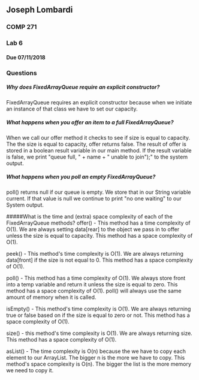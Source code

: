 ## Joseph Lombardi
### COMP 271
### Lab 6
#### Due 07/11/2018


### Questions

##### Why does FixedArrayQueue require an explicit constructor?
  FixedArrayQueue requires an explicit constructor because when we initiate an instance of that class we have to set our capacity.  


##### What happens when you offer an item to a full FixedArrayQueue?
  When we call our offer method it checks to see if size is equal to capacity.  The the size is equal to capacity, offer returns false.  The result of offer is stored in a boolean result variable in our main method.  If the result variable is false, we print "queue full, " + name + " unable to join");" to the system output.


##### What happens when you poll an empty FixedArrayQueue?

  poll() returns null if our queue is empty.  We store that in our String variable current.  If that value is null we continue to print "no one waiting" to our System output.

#####What is the time and (extra) space complexity of each of the FixedArrayQueue methods?
  offer() - This method has a time complexity of O(1).    We are always setting data[rear] to the object we pass in to offer unless the size is equal to capacity.  This method has a space complexity of O(1).

  peek() - This method's time complexity is O(1).  We are always returning data[front] if the size is not equal to 0.  This method has a space complexity of O(1).

  poll() - This method has a time complexity of O(1).  We always store front into a temp variable and return it unless the size is equal to zero.  This method has a space complexity of O(1).  poll() will always use the same amount of memory when it is called.

  isEmpty() - This method's time complexity is O(1).  We are always returning true or false based on if the size is equal to zero or not.  This method has a space complexity of O(1).

  size() - this method's time complexity is O(1).  We are always returning size.  This method has a space complexity of O(1).

  asList() - The time complexity is O(n) because the we have to copy each element to our ArrayList.  The bigger n is the more we have to copy.  This method's space complexity is O(n).  The bigger the list is the more memory we need to copy it. 
  

